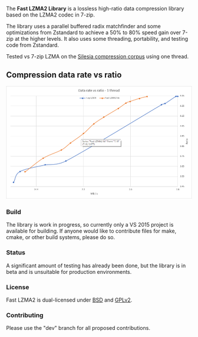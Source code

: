  The __Fast LZMA2 Library__ is a lossless high-ratio data compression library based on the LZMA2 codec in 7-zip.

The library uses a parallel buffered radix matchfinder and some optimizations from Zstandard to achieve a 50% to 80%
speed gain over 7-zip at the higher levels. It also uses some threading, portability, and testing code from Zstandard.

Tested vs 7-zip LZMA on the [Silesia compression corpus] using one thread.

[Silesia compression corpus]: http://sun.aei.polsl.pl/~sdeor/index.php?page=silesia

Compression data rate vs ratio
------------------------------
![Compression data rate vs ratio](doc/images/bench_st.png "Compression data rate vs ratio")

### Build

The library is work in progress, so currently only a VS 2015 project is available for building.
If anyone would like to contribute files for make, cmake, or other build systems, please do so.

### Status

A significant amount of testing has already been done, but the library is in beta and is unsuitable for production environments.

### License

Fast LZMA2 is dual-licensed under [BSD](LICENSE) and [GPLv2](COPYING).

### Contributing

Please use the "dev" branch for all proposed contributions.
